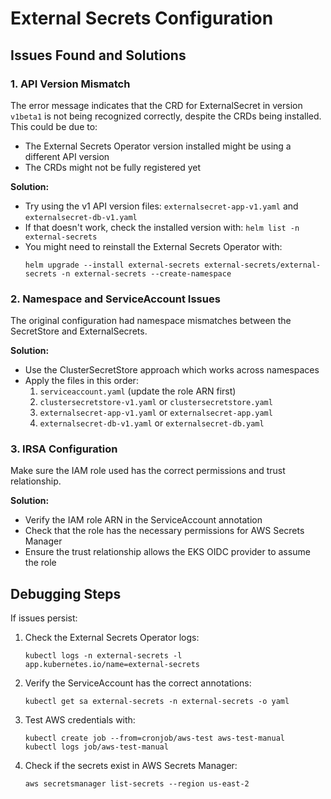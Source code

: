 # External Secrets Configuration

## Issues Found and Solutions

### 1. API Version Mismatch
The error message indicates that the CRD for ExternalSecret in version `v1beta1` is not being recognized correctly, despite the CRDs being installed. This could be due to:

- The External Secrets Operator version installed might be using a different API version
- The CRDs might not be fully registered yet

**Solution:**
- Try using the v1 API version files: `externalsecret-app-v1.yaml` and `externalsecret-db-v1.yaml`
- If that doesn't work, check the installed version with: `helm list -n external-secrets`
- You might need to reinstall the External Secrets Operator with: 
  ```
  helm upgrade --install external-secrets external-secrets/external-secrets -n external-secrets --create-namespace
  ```

### 2. Namespace and ServiceAccount Issues
The original configuration had namespace mismatches between the SecretStore and ExternalSecrets.

**Solution:**
- Use the ClusterSecretStore approach which works across namespaces
- Apply the files in this order:
  1. `serviceaccount.yaml` (update the role ARN first)
  2. `clustersecretstore-v1.yaml` or `clustersecretstore.yaml`
  3. `externalsecret-app-v1.yaml` or `externalsecret-app.yaml`
  4. `externalsecret-db-v1.yaml` or `externalsecret-db.yaml`

### 3. IRSA Configuration
Make sure the IAM role used has the correct permissions and trust relationship.

**Solution:**
- Verify the IAM role ARN in the ServiceAccount annotation
- Check that the role has the necessary permissions for AWS Secrets Manager
- Ensure the trust relationship allows the EKS OIDC provider to assume the role

## Debugging Steps

If issues persist:

1. Check the External Secrets Operator logs:
   ```
   kubectl logs -n external-secrets -l app.kubernetes.io/name=external-secrets
   ```

2. Verify the ServiceAccount has the correct annotations:
   ```
   kubectl get sa external-secrets -n external-secrets -o yaml
   ```

3. Test AWS credentials with:
   ```
   kubectl create job --from=cronjob/aws-test aws-test-manual
   kubectl logs job/aws-test-manual
   ```

4. Check if the secrets exist in AWS Secrets Manager:
   ```
   aws secretsmanager list-secrets --region us-east-2
   ```